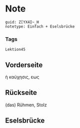 # Note
```
guid: Z[YX4I~_H
notetype: Einfach + Eselsbrücke
```

### Tags
```
Lektion45
```

## Vorderseite
ἡ καύχησις, εως

## Rückseite
(das) Rühmen, Stolz

## Eselsbrücke

